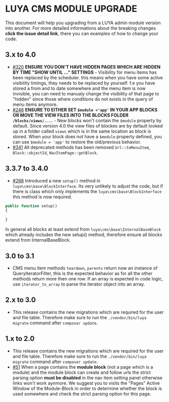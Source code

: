 # LUYA CMS MODULE UPGRADE

This document will help you upgrading from a LUYA admin module version into another. For more detailed informations about the breaking changes **click the issue detail link**, there you can examples of how to change your code.

## 3.x to 4.0

+ [#320](https://github.com/luyadev/luya-module-cms/pull/320) **ENSURE YOU DON'T HAVE HIDDEN PAGES WHICH ARE HIDDEN BY TIME "SHOW UNTIL ..." SETTINGS** - Visibility for menu items has been replaced by the scheduler. this means when you have some active visibility timings, they needs to be replaced by yourself. f.e you have stored a from and to date somewhere and the menu item is now invisible, you can need to manualy change the visibility of that page to "hidden" since those where conditions do not exists in the query of menu items anymore.
+ [#246](https://github.com/luyadev/luya-module-cms/issues/246) **ENSURE TO EITHER SET `$module ='app'` IN YOUR APP BLOCKS OR MOVE THE VIEW FILES INTO THE BLOCKS FOLDER `/blocks/views/...`.** - New blocks won't contain the `$module` property by default. Since version 4.0 the view files of blockes are by default looked up in a folder called `views` which is in the same location as block is stored. When your block does not have a `$module` property defined, you can use `$module = 'app'` to restore the old/previous behavior.
+ [#341](https://github.com/luyadev/luya-module-cms/pull/341) All deprecated methods has been removed `Url::toMenuItem`, `Block::objectId`, `NavItemPage::getBlock`.

## 3.3.7 to 3.4.0

+ [#288](https://github.com/luyadev/luya-module-cms/pull/288) Introduced a new `setup()` method in `luya\cms\base\BlockInterface`. Its very unlikely to adjust the code, but if there is class which only implements the `luya\cms\base\BlockInterface` this method is now required.

```php
public function setup()
{

}
```

In general all blocks at least extend from `luya\cms\base\InternalBaseBlock` which already includes the new setup() method, therefore ensure all blocks extend from InternalBaseBlock.

## 3.0 to 3.1

+ CMS menu item methods `teardown`, `parents` return now an instance of QueryIteratorFilter, this is the expected behavior as for all the other methods return more then one row. If an array is expected in code logic, use `iterator_to_array` to parse the iterator object into an array.

## 2.x to 3.0

+ This release contains the new migrations which are required for the user and file table. Therefore make sure to run the `./vendor/bin/luya migrate` command after `composer update`.

## 1.x to 2.0

+ This release contains the new migrations which are required for the user and file table. Therefore make sure to run the `./vendor/bin/luya migrate` command after `composer update`.
+ [#51](https://github.com/luyadev/luya-module-cms/issues/51) When a page contains the **module block** (not a page which is a module) and the module block can create and follow urls the strict parsing option **must be disabled** in the nav item setting panel otherwise links won't work aynmore. We suggest you to visits the "Pages" Active Window of the Module-Block in order to determine whether the block is used somewhere and check the strict parsing option for this page.
